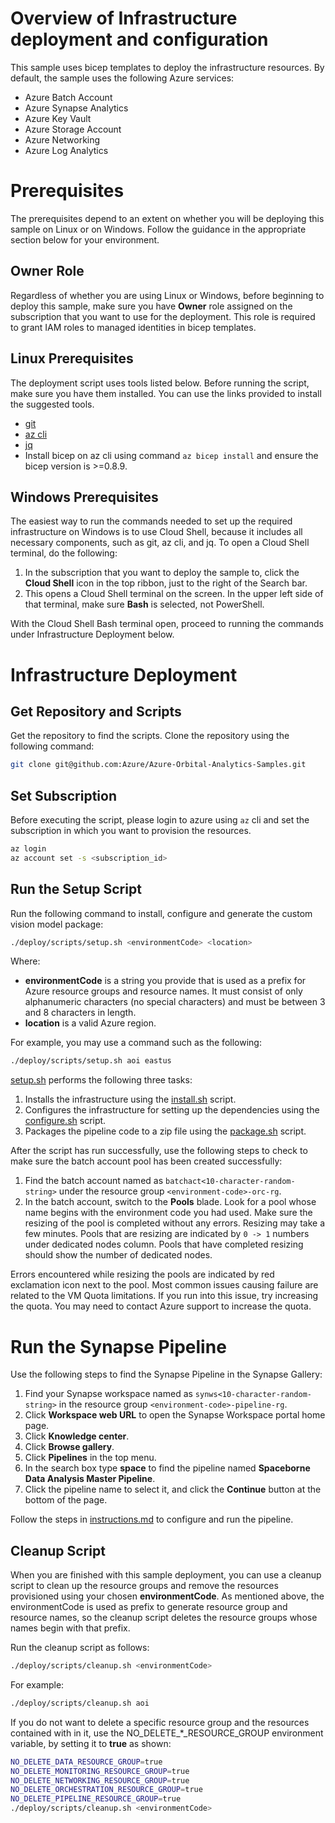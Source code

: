 # Overview of Infrastructure deployment and configuration

This sample uses bicep templates to deploy the infrastructure resources. By default, the sample uses the following Azure services:
- Azure Batch Account
- Azure Synapse Analytics
- Azure Key Vault
- Azure Storage Account
- Azure Networking
- Azure Log Analytics

# Prerequisites

The prerequisites depend to an extent on whether you will be deploying this sample on Linux or on Windows. Follow the guidance in the appropriate section below for your environment. 

## Owner Role
Regardless of whether you are using Linux or Windows, before beginning to deploy this sample, make sure you have **Owner** role assigned on the subscription that you want to use for the deployment. This role is required to grant IAM roles to managed identities in bicep templates.

## Linux Prerequisites
The deployment script uses tools listed below. Before running the script, make sure you have them installed. You can use the links provided to install the suggested tools.

- [git](https://github.com/git-guides/install-git)
- [az cli](https://docs.microsoft.com/cli/azure/install-azure-cli)
- [jq](https://stedolan.github.io/jq/download/)
- Install bicep on az cli using command  `az bicep install` and ensure the bicep version is >=0.8.9.

## Windows Prerequisites
The easiest way to run the commands needed to set up the required infrastructure on Windows is to use Cloud Shell, because it includes all necessary components, such as git, az cli, and jq. To open a Cloud Shell terminal, do the following:

1. In the subscription that you want to deploy the sample to, click the **Cloud Shell** icon in the top ribbon, just to the right of the Search bar.
2. This opens a Cloud Shell terminal on the screen. In the upper left side of that terminal, make sure **Bash** is selected, not PowerShell.

With the Cloud Shell Bash terminal open, proceed to running the commands under Infrastructure Deployment below.

# Infrastructure Deployment

## Get Repository and Scripts
Get the repository to find the scripts. Clone the repository using the following command:

```bash
git clone git@github.com:Azure/Azure-Orbital-Analytics-Samples.git
```

## Set Subscription
Before executing the script, please login to azure using `az` cli and set the subscription in which you want to provision the resources.

```bash
az login
az account set -s <subscription_id>
```

## Run the Setup Script
Run the following command to install, configure and generate the custom vision model package:

```bash
./deploy/scripts/setup.sh <environmentCode> <location>
```

Where:
- **environmentCode** is a string you provide that is used as a prefix for Azure resource groups and resource names. It must consist of only alphanumeric characters (no special characters) and must be between 3 and 8 characters in length.
- **location** is a valid Azure region.

For example, you may use a command such as the following:

```bash
./deploy/scripts/setup.sh aoi eastus
```

[setup.sh](./scripts/setup.sh) performs the following three tasks:
1. Installs the infrastructure using the [install.sh](./scripts/install.sh) script.
2. Configures the infrastructure for setting up the dependencies using the [configure.sh](./scripts/configure.sh) script.
3. Packages the pipeline code to a zip file using the [package.sh](./scripts/package.sh) script.

After the script has run successfully, use the following steps to check to make sure the batch account pool has been created successfully:

1. Find the batch account named as `batchact<10-character-random-string>` under the resource group `<environment-code>-orc-rg`.
2. In the batch account, switch to the **Pools** blade. Look for a pool whose name begins with the environment code you had used. Make sure the resizing of the pool is completed without any errors. Resizing may take a few minutes. Pools that are resizing are indicated by `0 -> 1` numbers under dedicated nodes column. Pools that have completed resizing should show the number of dedicated nodes.

Errors encountered while resizing the pools are indicated by red exclamation icon next to the pool. Most common issues causing failure are related to the VM Quota limitations. If you run into this issue, try increasing the quota. You may need to contact Azure support to increase the quota.

# Run the Synapse Pipeline

Use the following steps to find the Synapse Pipeline in the Synapse Gallery:

1. Find your Synapse workspace named as `synws<10-character-random-string>` in the resource group `<environment-code>-pipeline-rg`.
2. Click **Workspace web URL** to open the Synapse Workspace portal home page.
3. Click **Knowledge center**.
4. Click **Browse gallery**.
5. Click **Pipelines** in the top menu.
6. In the search box type **space** to find the pipeline named **Spaceborne Data Analysis Master Pipeline**.
7. Click the pipeline name to select it, and click the **Continue** button at the bottom of the page.

Follow the steps in [instructions.md](./gallery/instructions.md) to configure and run the pipeline.

## Cleanup Script

When you are finished with this sample deployment, you can use a cleanup script to clean up the resource groups and remove the resources provisioned using your chosen **environmentCode**.
As mentioned above, the environmentCode is used as prefix to generate resource group and resource names, so the cleanup script deletes the resource groups whose names begin with that prefix.

Run the cleanup script as follows:

```bash
./deploy/scripts/cleanup.sh <environmentCode>
```

For example:
```bash
./deploy/scripts/cleanup.sh aoi
```

If you do not want to delete a specific resource group and the resources contained with in it, use the NO_DELETE_*_RESOURCE_GROUP environment variable, by setting it to **true** as shown:

```bash
NO_DELETE_DATA_RESOURCE_GROUP=true
NO_DELETE_MONITORING_RESOURCE_GROUP=true
NO_DELETE_NETWORKING_RESOURCE_GROUP=true
NO_DELETE_ORCHESTRATION_RESOURCE_GROUP=true
NO_DELETE_PIPELINE_RESOURCE_GROUP=true
./deploy/scripts/cleanup.sh <environmentCode>
```